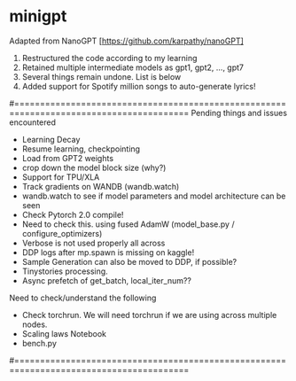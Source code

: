 # minigpt

Adapted from NanoGPT [https://github.com/karpathy/nanoGPT]

1. Restructured the code according to my learning
2. Retained multiple intermediate models as gpt1, gpt2, ..., gpt7
3. Several things remain undone. List is below
4. Added support for Spotify million songs to auto-generate lyrics!

#========================================================================================
Pending things and issues encountered

- Learning Decay
- Resume learning, checkpointing
- Load from GPT2 weights
- crop down the model block size (why?)
- Support for TPU/XLA
- Track gradients on WANDB (wandb.watch)
- wandb.watch to see if model parameters and model architecture can be seen
- Check Pytorch 2.0 compile!
- Need to check this. using fused AdamW (model_base.py / configure_optimizers)
- Verbose is not used properly all across
- DDP logs after mp.spawn is missing on kaggle!
- Sample Generation can also be moved to DDP, if possible?
- Tinystories processing.
- Async prefetch of get_batch, local_iter_num??

Need to check/understand the following

- Check torchrun. We will need torchrun if we are using across multiple nodes.
- Scaling laws Notebook
- bench.py

#========================================================================================
